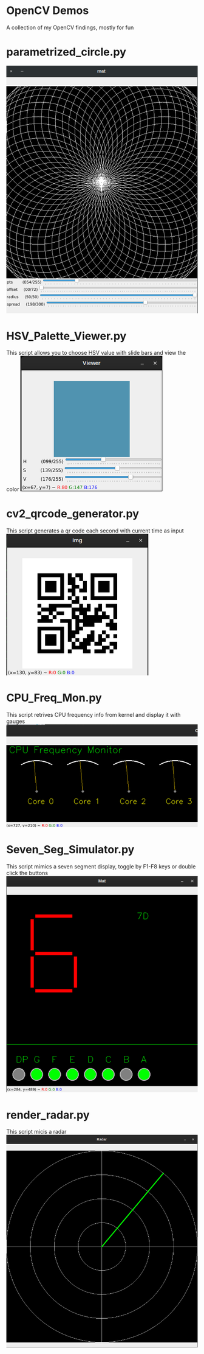 # OpenCV Demos

A collection of my OpenCV findings, mostly for fun

# parametrized_circle.py
![alt text](https://github.com/hyfung/opencv_demo/blob/master/image/parametrized_circle.png "")

# HSV_Palette_Viewer.py

This script allows you to choose HSV value with slide bars and view the color
![alt text](https://github.com/hyfung/opencv_demo/blob/master/image/HSV_Palette_Viewer.png "")

# cv2_qrcode_generator.py

This script generates a qr code each second with current time as input
![alt text](https://github.com/hyfung/opencv_demo/blob/master/image/cv2_qrcode_generator.png "")

# CPU_Freq_Mon.py

This script retrives CPU frequency info from kernel and display it with gauges
![alt text](https://github.com/hyfung/opencv_demo/blob/master/image/CPU_Freq_Mon.png "")

# Seven_Seg_Simulator.py

This script mimics a seven segment display, toggle by F1-F8 keys or double click the buttons
![alt text](https://github.com/hyfung/opencv_demo/blob/master/image/Seven_Seg_Simulator.png "")

# render_radar.py

This script micis a radar
![alt text](https://github.com/hyfung/opencv_demo/blob/master/image/render_radar.png "")
